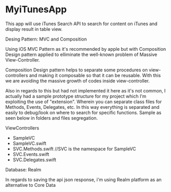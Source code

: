 # MyiTunesApp
This app will use iTunes Search API to search for content on iTunes and display result in table view.


Desing Pattern: MVC and Composition

Using iOS MVC Pattern as it's recommended by apple but with Composition Design pattern applied to elliminate the well-known problem of Massive View-Controller.

Composition Design pattern helps to separate some procedures on view-controllers and making it composable so that it can be reusable. With this we are avoiding the massive growth of codes inside view-controller.

Also in regards to this but had not implemented it here as it's not common, I actually had a sample prototype structure for my project which I'm exploiting the use of "extension". Wherein you can separate class files for Methods, Events, Delegates, etc. In this way everything is separated and easily to debug/look on where to search for specific functions. Sample as seen below in folders and files segregation.


ViewControllers
  - SampleVC
  - SampleVC.swift
  - SVC.Methods.swift  	//SVC is the namespace for SampleVC
  - SVC.Events.swift
  - SVC.Delegates.swift



Database: Realm

In regards to saving the api json response, i'm using Realm platform as an alternative to Core Data
